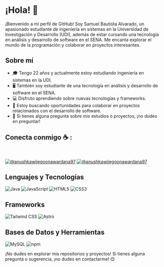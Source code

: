 # ¡Hola! 👋

¡Bienvenido a mi perfil de GitHub! Soy Samuel Bautista Alvarado, un apasionado estudiante de ingeniería en sistemas en la Universidad de Investigación y Desarrollo (UDI), además de estar cursando una tecnología en análisis y desarrollo de software en el SENA. Me encanta explorar el mundo de la programación y colaborar en proyectos interesantes.

## Sobre mí

- 🎓 Tengo 22 años y actualmente estoy estudiando ingeniería en sistemas en la UDI.
- 🖥️ También soy estudiante de una tecnología en análisis y desarrollo de software en el SENA.
- 💻 Disfruto aprendiendo sobre nuevas tecnologías y frameworks.
- 👯 Estoy buscando oportunidades para colaborar en proyectos relacionados con el desarrollo de software.
- 💬 Si tienes alguna pregunta sobre mis estudios o proyectos, ¡no dudes en preguntar!

## Conecta conmigo ☕ :

<br>

[![@anushkawijegoonawardana97](https://img.icons8.com/fluency/48/000000/instagram-new.png "@anushkawijegoonawardana97")](https://www.instagram.com/_smnopa_/?hl=es-la) [![@anushkawijegoonawardana97](https://img.icons8.com/fluency/48/000000/linkedin.png "@anushkawijegoonawardana97")](https://www.linkedin.com/in/samuel-bautista-alvarado-b95734237/) 

## Lenguajes y Tecnologías

![Java](https://img.shields.io/badge/Java-007396?style=for-the-badge&logo=java&logoColor=white)
![JavaScript](https://img.shields.io/badge/JavaScript-F7DF1E?style=for-the-badge&logo=javascript&logoColor=black)
![HTML5](https://img.shields.io/badge/HTML5-E34F26?style=for-the-badge&logo=html5&logoColor=white)
![CSS3](https://img.shields.io/badge/CSS3-1572B6?style=for-the-badge&logo=css3&logoColor=white)

## Frameworks

![Tailwind CSS](https://img.shields.io/badge/Tailwind_CSS-38B2AC?style=for-the-badge&logo=tailwind-css&logoColor=white)
![Astro](https://img.shields.io/badge/Astro-0e1e25?style=for-the-badge&logo=astro&logoColor=white)

## Bases de Datos y Herramientas

![MySQL](https://img.shields.io/badge/MySQL-4479A1?style=for-the-badge&logo=mysql&logoColor=white)
![npm](https://img.shields.io/badge/npm-CB3837?style=for-the-badge&logo=npm&logoColor=white)


¡No dudes en explorar mis repositorios y proyectos! Si tienes alguna pregunta o sugerencia, ¡no dudes en contactarme! 😊
